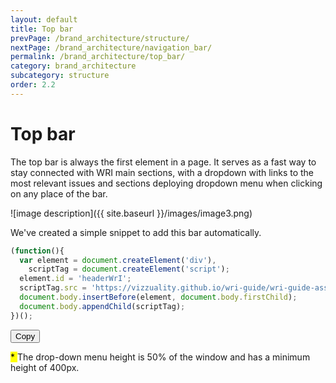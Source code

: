 ```yaml
---
layout: default
title: Top bar
prevPage: /brand_architecture/structure/
nextPage: /brand_architecture/navigation_bar/
permalink: /brand_architecture/top_bar/
category: brand_architecture
subcategory: structure
order: 2.2
---
```


# Top bar

The top bar is always the first element in a page. It serves as a fast way to stay connected
with WRI main sections, with a dropdown with links to the most relevant issues and
sections deploying dropdown menu when clicking on any place of the bar.

![image description]({{ site.baseurl }}/images/image3.png)

We've created a simple snippet to add this bar automatically.

```js
(function(){
  var element = document.createElement('div'),
    scriptTag = document.createElement('script');
  element.id = 'headerWrI';
  scriptTag.src = 'https://vizzuality.github.io/wri-guide/wri-guide-assets.js';
  document.body.insertBefore(element, document.body.firstChild);
  document.body.appendChild(scriptTag);
})();
```

<div class="align-right">
	<button class="button align-right" data-clipboard-text="(function(){var element = document.createElement('div'), scriptTag = document.createElement('script'); element.id = 'headerWrI'; scriptTag.src = 'https://vizzuality.github.io/wri-guide/wri-guide-assets.js'; document.body.insertBefore(element, document.body.firstChild); document.body.appendChild(scriptTag); })();">Copy</button>
</div>

<mark> * </mark> The drop-down menu height is 50% of the window and has a minimum height of 400px.
